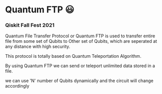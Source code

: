 # Quantum FTP :smiley:

### Qiskit Fall Fest 2021
Quantum File Transfer Protocol or Quantum FTP is used to transfer entire file from some set of Qubits to Other set of Qubits, which are seperated at any distance with high security.

This protocol is totally based on Quantum Teleportation Algorithm.

By using Quantum FTP we can send or teleport unlimited data stored in a file. 

we can use 'N' number of Qubits dynamically and the circuit will change accordingly

